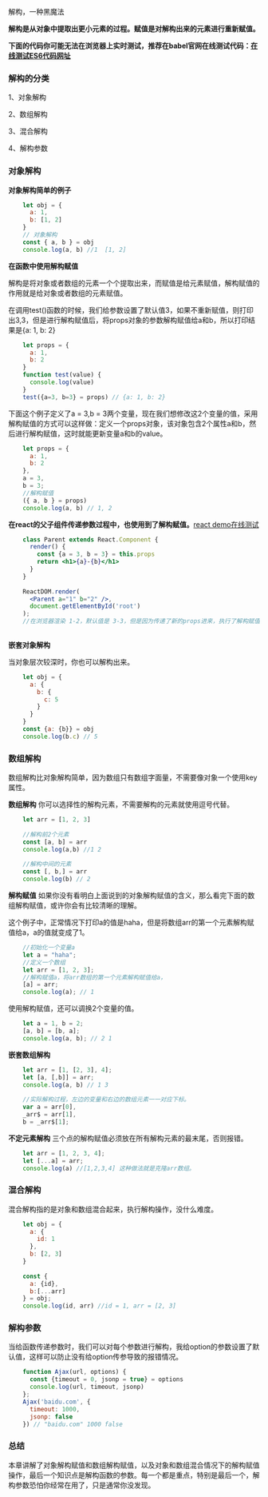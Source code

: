 解构，一种黑魔法

**解构是从对象中提取出更小元素的过程。赋值是对解构出来的元素进行重新赋值。**

**下面的代码你可能无法在浏览器上实时测试，推荐在babel官网在线测试代码：[在线测试ES6代码网址][1]**

### 解构的分类

1、对象解构

2、数组解构

3、混合解构

4、解构参数

### 对象解构

**对象解构简单的例子**
```javascript
    let obj = {
      a: 1,
      b: [1, 2]
    }
    // 对象解构
    const { a, b } = obj
    console.log(a, b) //1  [1, 2]
```
    
**在函数中使用解构赋值**

解构是将对象或者数组的元素一个个提取出来，而赋值是给元素赋值，解构赋值的作用就是给对象或者数组的元素赋值。

在调用test()函数的时候，我们给参数设置了默认值3，如果不重新赋值，则打印出3,3，但是进行解构赋值后，将props对象的参数解构赋值给a和b，所以打印结果是{a: 1, b: 2}
```javascript
    let props = {
      a: 1,
      b: 2
    }
    function test(value) {
      console.log(value)
    }
    test({a=3, b=3} = props) // {a: 1, b: 2}
```

下面这个例子定义了a = 3,b = 3两个变量，现在我们想修改这2个变量的值，采用解构赋值的方式可以这样做：定义一个props对象，该对象包含2个属性a和b，然后进行解构赋值，这时就能更新变量a和b的value。
```javascript
    let props = {
      a: 1,
      b: 2
    },
    a = 3,
    b = 3;
    //解构赋值
    ({ a, b } = props)
    console.log(a, b) // 1, 2
```

**在react的父子组件传递参数过程中，也使用到了解构赋值。**[react demo在线测试][2]

```jsx harmony
    class Parent extends React.Component {
      render() {
        const {a = 3, b = 3} = this.props
        return <h1>{a}-{b}</h1>
      }
    }
    
    ReactDOM.render(
      <Parent a="1" b="2" />,
      document.getElementById('root')
    );
    //在浏览器渲染 1-2，默认值是 3-3，但是因为传递了新的props进来，执行了解构赋值之后a和b更新了。
    
```
**嵌套对象解构**

当对象层次较深时，你也可以解构出来。

```javascript
    let obj = {
      a: {
        b: {
          c: 5
        }
      }
    }
    const {a: {b}} = obj
    console.log(b.c) // 5
```
    
### 数组解构

数组解构比对象解构简单，因为数组只有数组字面量，不需要像对象一个使用key属性。

**数组解构**
你可以选择性的解构元素，不需要解构的元素就使用逗号代替。

```jsx harmony
    let arr = [1, 2, 3]
    
    //解构前2个元素
    const [a, b] = arr
    console.log(a,b) //1 2
    
    //解构中间的元素
    const [, b,] = arr
    console.log(b) // 2
```

**解构赋值**
如果你没有看明白上面说到的对象解构赋值的含义，那么看完下面的数组解构赋值，或许你会有比较清晰的理解。

这个例子中，正常情况下打印a的值是haha，但是将数组arr的第一个元素解构赋值给a，a的值就变成了1。

```javascript
    //初始化一个变量a
    let a = "haha";
    //定义一个数组
    let arr = [1, 2, 3];
    //解构赋值a，将arr数组的第一个元素解构赋值给a，
    [a] = arr;
    console.log(a); // 1
```
   
使用解构赋值，还可以调换2个变量的值。

```jsx harmony
    let a = 1, b = 2;
    [a, b] = [b, a];
    console.log(a, b); // 2 1 
```

**嵌套数组解构**

```javascript
    let arr = [1, [2, 3], 4];
    let [a, [,b]] = arr;
    console.log(a, b) // 1 3
    
    //实际解构过程，左边的变量和右边的数组元素一一对应下标。
    var a = arr[0],
    _arr$ = arr[1],
    b = _arr$[1];
```

**不定元素解构**
三个点的解构赋值必须放在所有解构元素的最末尾，否则报错。

```javascript
    let arr = [1, 2, 3, 4];
    let [...a] = arr;
    console.log(a) //[1,2,3,4] 这种做法就是克隆arr数组。
```

### 混合解构
混合解构指的是对象和数组混合起来，执行解构操作，没什么难度。

```javascript
    let obj = {
      a: {
        id: 1
      },
      b: [2, 3]
    }
    
    const {
      a: {id},
      b:[...arr]
    } = obj;
    console.log(id, arr) //id = 1, arr = [2, 3]
```

### 解构参数
当给函数传递参数时，我们可以对每个参数进行解构，我给option的参数设置了默认值，这样可以防止没有给option传参导致的报错情况。

```javascript
    function Ajax(url, options) {
      const {timeout = 0, jsonp = true} = options
      console.log(url, timeout, jsonp)
    };
    Ajax('baidu.com', {
      timeout: 1000,
      jsonp: false
    }) // "baidu.com" 1000 false
```

### 总结

本章讲解了对象解构赋值和数组解构赋值，以及对象和数组混合情况下的解构赋值操作，最后一个知识点是解构函数的参数。每一个都是重点，特别是最后一个，解构参数恐怕你经常在用了，只是通常你没发现。


  [1]: https://babeljs.io/repl/#?babili=false&evaluate=true&lineWrap=true&presets=env,es2015,es2015-loose,es2016,es2017,stage-0,stage-1,stage-2,stage-3&targets=&browsers=%3E%202%25,%20ie%209,&builtIns=false&debug=false&code_lz=DYUwLgBADgTg9lAzhAvBA3gKAhAhgLggEYAabCAI0ICZMBfM3VCAZjIuZYG5MAKdPCUoQ6zWAkQBKTAGM4AO0RxQAOmBwA5r1xCKkoA
  [2]: https://codepen.io/gaearon/pen/ZpvBNJ?editors=0010
  [3]: https://segmentfault.com/a/1190000010199272